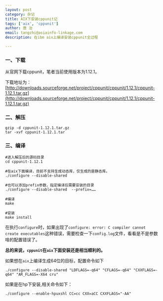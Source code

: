 ```yaml
---
layout: post
category: 杂记
title: AIX下安装cppunit记
tags: ['aix', 'cppunit']
author: 唐 治
email: tangzhi@asiainfo-linkage.com
description: 在ibm aix上编译安装cppunit全过程

---
```


### 一、下载

从官网下载cppunit，笔者当前使用版本为1.12.1。

下载地址为：[http://downloads.sourceforge.net/project/cppunit/cppunit/1.12.1/cppunit-1.12.1.tar.gz](http://downloads.sourceforge.net/project/cppunit/cppunit/1.12.1/cppunit-1.12.1.tar.gz)


### 二、解压

    gzip -d cppunit-1.12.1.tar.gz
    tar -xvf cppunit-1.12.1.tar
    
### 三、编译


    #进入解压后的源码目录
    cd cppunit-1.12.1
    
    #在aix下面编译，目前不支持生成动态库，仅生成的是静态库。
    ./configure --disable-shared
    
    #也可以添加prefix参数，指定编译后需要安装的目录
    ./configure --disable-shared  --prefix=……
    
    #编译
    make
    
    #安装
    make install
    
在执行`configure`时，如果出现了`configure: error: C compiler cannot create executables`这种错误，需要检查一下`config.log`文件，看看是不是参数啥的配置错误了。


**总的来说，`cppunit`在`aix`下面安装还是相当顺利的。**

如果想在`aix`上编译生成64位的目标，配置命令如下

    ./configure --disable-shared "LDFLAGS=-q64" "CFLAGS=-q64" "CXXFLAGS=-q64" "AR_FLAGS=-X64 cru" 

如果是在hp下安装,相关命令如下：

    ./configure --enable-hpuxshl CC=cc CXX=aCC CXXFLAGS="-AA"
    
    